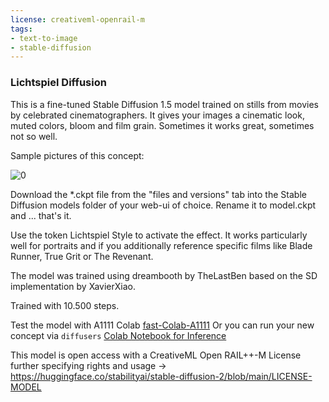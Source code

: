 ```yaml
---
license: creativeml-openrail-m
tags:
- text-to-image
- stable-diffusion
---
```



### Lichtspiel Diffusion 
This is a fine-tuned Stable Diffusion 1.5 model trained on stills from movies by celebrated cinematographers. It gives your images a cinematic look, muted colors, bloom and film grain. Sometimes it works great, sometimes not so well. 


Sample pictures of this concept:

![0](https://huggingface.co/FricktionMaster/lichtspiel-diffusion/resolve/main/sample.jpg)

Download the *.ckpt file from the "files and versions" tab into the Stable Diffusion models folder of your web-ui of choice. Rename it to model.ckpt and ... that's it.

Use the token Lichtspiel Style to activate the effect. It works particularly well for portraits and if you additionally reference specific films like Blade Runner, True Grit or The Revenant. 

The model was trained using dreambooth by TheLastBen based on the SD implementation by XavierXiao. 

Trained with 10.500 steps.



Test the model with A1111 Colab [fast-Colab-A1111](https://colab.research.google.com/github/TheLastBen/fast-stable-diffusion/blob/main/fast_stable_diffusion_AUTOMATIC1111.ipynb)
Or you can run your new concept via `diffusers` [Colab Notebook for Inference](https://colab.research.google.com/github/huggingface/notebooks/blob/main/diffusers/sd_dreambooth_inference.ipynb)

This model is open access with a CreativeML Open RAIL++-M License further specifying rights and usage -> https://huggingface.co/stabilityai/stable-diffusion-2/blob/main/LICENSE-MODEL
